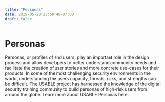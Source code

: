 ```yaml
---
title: "Personas"
date: 2019-05-20T23:50:48-07:00
draft: false
---
```


# Personas

Personas, or profiles of end users, play an important role in the design process and allow developers to better understand community needs and facilitate the creation of user stories and more concrete use-cases for their products. In some of the most challenging security environments in the world, understanding the users capacity, threats, risks, and strengths can be difficult. The USABLE project has harnessed the knowledge of the digital security training community to build personas of high-risk users from around the globe. Learn more about USABLE Personas here.
